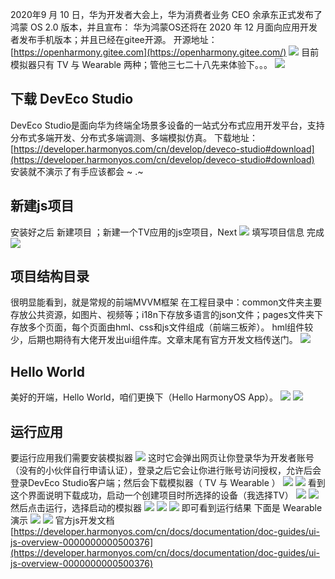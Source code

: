 2020年9 月 10 日，华为开发者大会上，华为消费者业务 CEO 余承东正式发布了鸿蒙 OS 2.0 版本，并且宣布： 华为鸿蒙OS还将在 2020 年 12 月面向应用开发者发布手机版本；并且已经在gitee开源。
开源地址： [https://openharmony.gitee.com](https://openharmony.gitee.com/)
![](https://cdn.nlark.com/yuque/0/2021/png/2779910/1628825739090-52e96206-7083-475f-abc3-b9807f4f1c28.png#clientId=ueb2c84af-e814-4&from=paste&id=ueb82d73d&originHeight=361&originWidth=698&originalType=url&ratio=1&rotation=0&showTitle=false&status=done&style=none&taskId=u70ffcd69-62f0-41f3-aa48-5e3596948d4&title=)
目前模拟器只有 TV 与 Wearable 两种；管他三七二十八先来体验下。。。
![](https://cdn.nlark.com/yuque/0/2021/png/2779910/1628825738135-406b147f-a749-455e-a7b7-21fa4f7b49e2.png#clientId=ueb2c84af-e814-4&from=paste&id=ud47256a7&originHeight=414&originWidth=927&originalType=url&ratio=1&rotation=0&showTitle=false&status=done&style=none&taskId=u526f6d1e-5cb3-486c-be58-769711e1638&title=)
## 下载 DevEco Studio
DevEco Studio是面向华为终端全场景多设备的一站式分布式应用开发平台，支持分布式多端开发、分布式多端调测、多端模拟仿真。
下载地址：
[https://developer.harmonyos.com/cn/develop/deveco-studio#download](https://developer.harmonyos.com/cn/develop/deveco-studio#download)
安装就不演示了有手应该都会 ~ .~
## 新建js项目
安装好之后 新建项目 ；新建一个TV应用的js空项目，Next
![](https://cdn.nlark.com/yuque/0/2021/png/2779910/1628825738950-6a361209-0ef5-483f-8999-c41c5c277d74.png#clientId=ueb2c84af-e814-4&from=paste&id=ua359afeb&originHeight=713&originWidth=1024&originalType=url&ratio=1&rotation=0&showTitle=false&status=done&style=none&taskId=u507328b8-6731-4884-85a8-f93ea779d52&title=)
填写项目信息 完成
![](https://cdn.nlark.com/yuque/0/2021/png/2779910/1628825739104-f12c1895-8ae5-47b3-9c1d-e2ee706feb7d.png#clientId=ueb2c84af-e814-4&from=paste&id=u50b56d51&originHeight=705&originWidth=1014&originalType=url&ratio=1&rotation=0&showTitle=false&status=done&style=none&taskId=u7b4d6a4d-e653-4e80-81fe-c1af3814330&title=)
## 项目结构目录
很明显能看到，就是常规的前端MVVM框架
在工程目录中：common文件夹主要存放公共资源，如图片、视频等；i18n下存放多语言的json文件；pages文件夹下存放多个页面，每个页面由hml、css和js文件组成（前端三板斧）。 hml组件较少，后期也期待有大佬开发出ui组件库。文章末尾有官方开发文档传送门。
![](https://cdn.nlark.com/yuque/0/2021/png/2779910/1628825738463-a87e1309-ee88-46b5-a632-62e4c3f254da.png#clientId=ueb2c84af-e814-4&from=paste&id=u5b4d7cea&originHeight=605&originWidth=403&originalType=url&ratio=1&rotation=0&showTitle=false&status=done&style=none&taskId=ude4db99a-88b6-4af2-99b5-b0d0d9c461a&title=)
## Hello World
美好的开端，Hello World，咱们更换下（Hello HarmonyOS App）。
![](https://cdn.nlark.com/yuque/0/2021/png/2779910/1628825739465-98615eb0-4a2f-40f3-a2cb-a4dc9d41e01e.png#clientId=ueb2c84af-e814-4&from=paste&id=uc2a2f597&originHeight=156&originWidth=312&originalType=url&ratio=1&rotation=0&showTitle=false&status=done&style=none&taskId=u9daff366-de8a-4515-8529-a1bf32d0618&title=)
![](https://cdn.nlark.com/yuque/0/2021/png/2779910/1628825739730-4ed2458e-da84-4035-92ce-2c19c1b9f8e6.png#clientId=ueb2c84af-e814-4&from=paste&id=uab67e6b6&originHeight=212&originWidth=459&originalType=url&ratio=1&rotation=0&showTitle=false&status=done&style=none&taskId=ub29a90a8-e08c-44da-bfbf-d0da38887d0&title=)
## 运行应用
要运行应用我们需要安装模拟器
![](https://cdn.nlark.com/yuque/0/2021/png/2779910/1628825739935-e0b32e6e-d7d7-483e-8181-ac6fb211cf55.png#clientId=ueb2c84af-e814-4&from=paste&id=ub3da5d23&originHeight=366&originWidth=361&originalType=url&ratio=1&rotation=0&showTitle=false&status=done&style=none&taskId=u894be279-c2b3-44a2-98b4-0160d75258f&title=)
这时它会弹出网页让你登录华为开发者账号（没有的小伙伴自行申请认证），登录之后它会让你进行账号访问授权，允许后会登录DevEco Studio客户端；然后会下载模拟器（ TV 与 Wearable ）
![](https://cdn.nlark.com/yuque/0/2021/png/2779910/1628825739869-68582b3d-9b44-4494-825f-e3b43e2b36a5.png#clientId=ueb2c84af-e814-4&from=paste&id=u1f24e403&originHeight=614&originWidth=510&originalType=url&ratio=1&rotation=0&showTitle=false&status=done&style=none&taskId=ucc7a96c3-d9d7-4390-9726-3a5271a9014&title=)
![](https://cdn.nlark.com/yuque/0/2021/png/2779910/1628825740405-732b6b96-3745-4843-b999-86ed09a4575a.png#clientId=ueb2c84af-e814-4&from=paste&id=u971d91ef&originHeight=442&originWidth=522&originalType=url&ratio=1&rotation=0&showTitle=false&status=done&style=none&taskId=uadfd1888-5ae5-402a-a5ca-82e63a06a0a&title=)
看到这个界面说明下载成功，启动一个创建项目时所选择的设备（我选择TV）
![](https://cdn.nlark.com/yuque/0/2021/png/2779910/1628825740498-cfdb926d-7a17-4f0f-b6b8-896e120ac236.png#clientId=ueb2c84af-e814-4&from=paste&id=uff5cf659&originHeight=414&originWidth=927&originalType=url&ratio=1&rotation=0&showTitle=false&status=done&style=none&taskId=u46ec5f11-03c6-447f-bc3b-7248b676828&title=)
![](https://cdn.nlark.com/yuque/0/2021/png/2779910/1628825740655-fd2c1d6d-5f3b-43cd-a7e7-2ca7aff26fbe.png#clientId=ueb2c84af-e814-4&from=paste&id=ub685c709&originHeight=430&originWidth=1024&originalType=url&ratio=1&rotation=0&showTitle=false&status=done&style=none&taskId=u2835f041-2a41-4ad0-8ee1-cd7c613342f&title=)
然后点击运行，选择启动的模拟器
![](https://cdn.nlark.com/yuque/0/2021/png/2779910/1628825740681-0c2e4a0c-2a8c-4699-a60f-90d30079817e.png#clientId=ueb2c84af-e814-4&from=paste&id=u1f378b88&originHeight=226&originWidth=347&originalType=url&ratio=1&rotation=0&showTitle=false&status=done&style=none&taskId=u4add32d9-8295-4135-b4d7-6596b94caeb&title=)
![](https://cdn.nlark.com/yuque/0/2021/png/2779910/1628825741139-9d92c163-fb89-4276-b5b3-3d1f9caaa1f2.png#clientId=ueb2c84af-e814-4&from=paste&id=u8f3f5895&originHeight=591&originWidth=649&originalType=url&ratio=1&rotation=0&showTitle=false&status=done&style=none&taskId=u2a9ae101-86f7-4f84-bc14-a94e144e5d4&title=)
![](https://cdn.nlark.com/yuque/0/2021/png/2779910/1628825741635-2bde8ec8-080a-4b0f-b5e2-fc27d45793c4.png#clientId=ueb2c84af-e814-4&from=paste&id=u4db3df1d&originHeight=376&originWidth=1024&originalType=url&ratio=1&rotation=0&showTitle=false&status=done&style=none&taskId=u1cb00135-1a1b-4741-9a4e-25e13537623&title=)
即可看到运行结果
下面是 Wearable 演示
![](https://cdn.nlark.com/yuque/0/2021/png/2779910/1628825741340-024759e1-2c2d-4ff9-b440-5b99bcb0ae70.png#clientId=ueb2c84af-e814-4&from=paste&id=u1eac100c&originHeight=498&originWidth=1024&originalType=url&ratio=1&rotation=0&showTitle=false&status=done&style=none&taskId=ub2307125-b999-485e-ba14-aa6f6b67d06&title=)
![](https://cdn.nlark.com/yuque/0/2021/png/2779910/1628825741670-22d8ce87-0425-4099-8593-0803f3127037.png#clientId=ueb2c84af-e814-4&from=paste&id=u2e75ce5a&originHeight=460&originWidth=1024&originalType=url&ratio=1&rotation=0&showTitle=false&status=done&style=none&taskId=u52c6e732-b0e5-4078-9485-c1d0f521168&title=)
官方js开发文档
[https://developer.harmonyos.com/cn/docs/documentation/doc-guides/ui-js-overview-0000000000500376](https://developer.harmonyos.com/cn/docs/documentation/doc-guides/ui-js-overview-0000000000500376)
